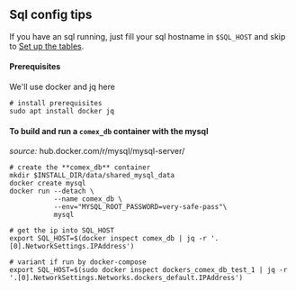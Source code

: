 ## Sql config tips
If you have an sql running, just fill your sql hostname in `$SQL_HOST` and skip to [Set up the tables](https://github.com/moma/comex2/blob/master/doc/table_specifications.md).

#### Prerequisites
We'll use docker and jq here
```
# install prerequisites
sudo apt install docker jq
```

#### To build and run a `comex_db` container with the mysql
*source:* hub.docker.com/r/mysql/mysql-server/

```
# create the **comex_db** container
mkdir $INSTALL_DIR/data/shared_mysql_data
docker create mysql
docker run --detach \
           --name comex_db \
           --env="MYSQL_ROOT_PASSWORD=very-safe-pass"\
           mysql

# get the ip into SQL_HOST
export SQL_HOST=$(docker inspect comex_db | jq -r '.[0].NetworkSettings.IPAddress')

# variant if run by docker-compose
export SQL_HOST=$(sudo docker inspect dockers_comex_db_test_1 | jq -r '.[0].NetworkSettings.Networks.dockers_default.IPAddress')
```
